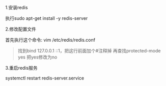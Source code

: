 1.安装redis

执行sudo apt-get install -y redis-server

2.修改配置文件

首先执行这个命令: vim /etc/redis/redis.conf

>找到bind 127.0.0.1 ::1，把这行前面加个#注释掉
再查找protected-mode yes 把yes修改为no

3.重启redis服务

systemctl restart redis-server.service
